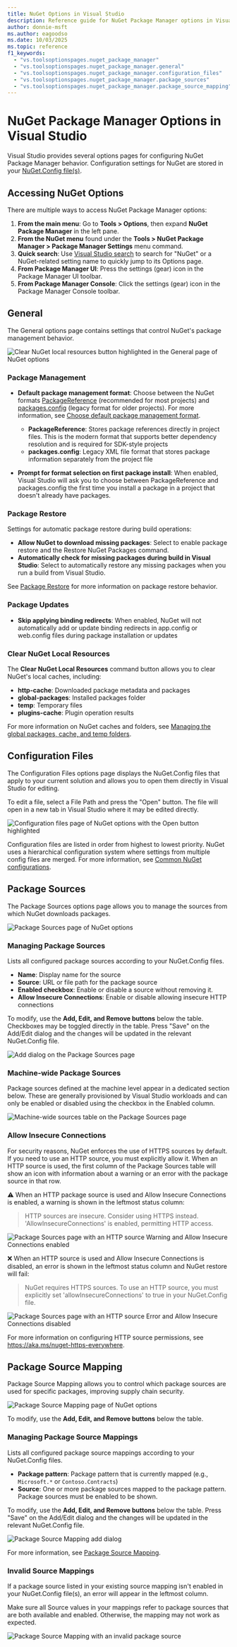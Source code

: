 ```yaml
---
title: NuGet Options in Visual Studio
description: Reference guide for NuGet Package Manager options in Visual Studio, including General, Configuration Files, Package Sources, and Package Source Mapping settings.
author: donnie-msft
ms.author: eagoodso
ms.date: 10/03/2025
ms.topic: reference
f1_keywords:
  - "vs.toolsoptionspages.nuget_package_manager"
  - "vs.toolsoptionspages.nuget_package_manager.general"
  - "vs.toolsoptionspages.nuget_package_manager.configuration_files"
  - "vs.toolsoptionspages.nuget_package_manager.package_sources"
  - "vs.toolsoptionspages.nuget_package_manager.package_source_mapping"
---
```


# NuGet Package Manager Options in Visual Studio

Visual Studio provides several options pages for configuring NuGet Package Manager behavior.
Configuration settings for NuGet are stored in your [NuGet.Config file(s)](../reference/nuget-config-file.md).

## Accessing NuGet Options

There are multiple ways to access NuGet Package Manager options:

1. **From the main menu**: Go to **Tools > Options**, then expand **NuGet Package Manager** in the left pane.
1. **From the NuGet menu** found under the **Tools > NuGet Package Manager > Package Manager Settings** menu command.
1. **Quick search**: Use [Visual Studio search](/visualstudio/ide/visual-studio-search) to search for "NuGet" or a NuGet-related setting name to quickly jump to its Options page.
1. **From Package Manager UI**: Press the settings (gear) icon in the Package Manager UI toolbar.
1. **From Package Manager Console**: Click the settings (gear) icon in the Package Manager Console toolbar.

## General

The General options page contains settings that control NuGet's package management behavior.

![Clear NuGet local resources button highlighted in the General page of NuGet options](media/vsoptions/general.png)

### Package Management

- **Default package management format**: Choose between the NuGet formats [PackageReference](package-references-in-project-files.md) (recommended for most projects) and [packages.config](../reference/packages-config.md) (legacy format for older projects).
  For more information, see [Choose default package management format](package-restore.md#choose-default-package-management-format).

  - **PackageReference**: Stores package references directly in project files. This is the modern format that supports better dependency resolution and is required for SDK-style projects
  - **packages.config**: Legacy XML file format that stores package information separately from the project file

- **Prompt for format selection on first package install**: When enabled, Visual Studio will ask you to choose between PackageReference and packages.config the first time you install a package in a project that doesn't already have packages.

### Package Restore

Settings for automatic package restore during build operations:

- **Allow NuGet to download missing packages**: Select to enable package restore and the Restore NuGet Packages command.
- **Automatically check for missing packages during build in Visual Studio**: Select to automatically restore any missing packages when you run a build from Visual Studio.

See [Package Restore](Package-Restore.md) for more information on package restore behavior.

### Package Updates

- **Skip applying binding redirects**: When enabled, NuGet will not automatically add or update binding redirects in app.config or web.config files during package installation or updates

### Clear NuGet Local Resources

The **Clear NuGet Local Resources** command button allows you to clear NuGet's local caches, including:

- **http-cache**: Downloaded package metadata and packages
- **global-packages**: Installed packages folder
- **temp**: Temporary files
- **plugins-cache**: Plugin operation results

For more information on NuGet caches and folders, see [Managing the global packages, cache, and temp folders](managing-the-global-packages-and-cache-folders.md).

## Configuration Files

The Configuration Files options page displays the NuGet.Config files that apply to your current solution and allows you to open them directly in Visual Studio for editing.

To edit a file, select a File Path and press the "Open" button.
The file will open in a new tab in Visual Studio where it may be edited directly.

![Configuration files page of NuGet options with the Open button highlighted](media/vsoptions/configuration-files.png)

Configuration files are listed in order from highest to lowest priority.
NuGet uses a hierarchical configuration system where settings from multiple config files are merged.
For more information, see [Common NuGet configurations](configuring-nuget-behavior.md).

## Package Sources

The Package Sources options page allows you to manage the sources from which NuGet downloads packages.

![Package Sources page of NuGet options](media/vsoptions/package-sources-page.png)

### Managing Package Sources

Lists all configured package sources according to your NuGet.Config files.

- **Name**: Display name for the source
- **Source**: URL or file path for the package source
- **Enabled checkbox**: Enable or disable a source without removing it.
- **Allow Insecure Connections**: Enable or disable allowing insecure HTTP connections

To modify, use the **Add, Edit, and Remove buttons** below the table.
Checkboxes may be toggled directly in the table.
Press "Save" on the Add/Edit dialog and the changes will be updated in the relevant NuGet.Config file.

![Add dialog on the Package Sources page](media/vsoptions/package-source-add.png)

### Machine-wide Package Sources

Package sources defined at the machine level appear in a dedicated section below.
These are generally provisioned by Visual Studio workloads and can only be enabled or disabled using the checkbox in the Enabled column.

![Machine-wide sources table on the Package Sources page](media/vsoptions/package-source-machine-wide.png)

### Allow Insecure Connections

For security reasons, NuGet enforces the use of HTTPS sources by default.
If you need to use an HTTP source, you must explicitly allow it.
When an HTTP source is used, the first column of the Package Sources table will show an icon with information about a warning or an error with the package source in that row.

⚠️ When an HTTP package source is used and Allow Insecure Connections is enabled, a warning is shown in the leftmost status column:

> HTTP sources are insecure. Consider using HTTPS instead. 'AllowInsecureConnections' is enabled, permitting HTTP access.

![Package Sources page with an HTTP source Warning and Allow Insecure Connections enabled](media/vsoptions/package-source-http-warn.png)

❌ When an HTTP source is used and Allow Insecure Connections is disabled, an error is shown in the leftmost status column and NuGet restore will fail:

> NuGet requires HTTPS sources. To use an HTTP source, you must explicitly set 'allowInsecureConnections' to true in your NuGet.Config file.

![Package Sources page with an HTTP source Error and Allow Insecure Connections disabled](media/vsoptions/package-source-http-error.png)

For more information on configuring HTTP source permissions, see <https://aka.ms/nuget-https-everywhere>.

## Package Source Mapping

Package Source Mapping allows you to control which package sources are used for specific packages, improving supply chain security.

![Package Source Mapping page of NuGet options](media/vsoptions//package-source-mapping.png)

To modify, use the **Add, Edit, and Remove buttons** below the table.

### Managing Package Source Mappings

Lists all configured package source mappings according to your NuGet.Config files.

- **Package pattern**: Package pattern that is currently mapped (e.g., `Microsoft.*` or `Contoso.Contracts`)
- **Source**: One or more package sources mapped to the package pattern.
  Package sources must be enabled to be shown.

To modify, use the **Add, Edit, and Remove buttons** below the table.
Press "Save" on the Add/Edit dialog and the changes will be updated in the relevant NuGet.Config file.

![Package Source Mapping add dialog](media/vsoptions/package-source-mapping-add.png)

For more information, see [Package Source Mapping](Package-Source-Mapping.md).

### Invalid Source Mappings

If a package source listed in your existing source mapping isn't enabled in your NuGet.Config file(s), an error will appear in the leftmost column.

Make sure all Source values in your mappings refer to package sources that are both available and enabled. Otherwise, the mapping may not work as expected.

![Package Source Mapping with an invalid package source](media/vsoptions/package-source-mapping-missing-source.png)
